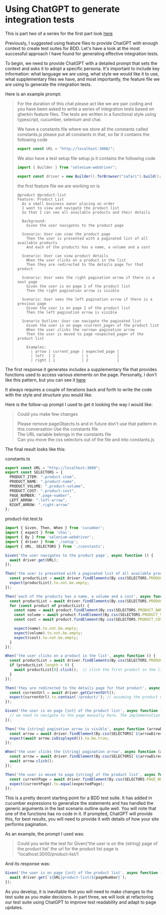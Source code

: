 # Using ChatGPT to generate integration tests

This is part two of a series for the first part look [here](BDD.part1.md)

Previously, I suggested using feature files to provide ChatGPT with enough context to create test suites for BDD. Let's have a look at the most successful approach I have found for generating effective integration tests.

To begin, we need to provide ChatGPT with a detailed prompt that sets the context and asks it to adopt a specific persona. It's important to include key information: what language we are using, what style we would like it to use, what supplementary files we have, and most importantly, the feature file we are using to generate the integration tests.

Here is an example prompt:

> For the duration of this chat please act like we are pair coding and you have been asked to write a series of integration tests based on gherkin feature files.  The tests are written in a functional style using typescript, cucumber, selenium and chai.
>
> We have a constants file where we store all the constants called constants.js please put all constants in that, so far it contains the following code
>
> ```typescript
> export const URL = "http://localhost:3000/";
> ```
>
> We also have a test setup file setup.js it contains the following code
>
> ```typescript
> import { Builder } from "selenium-webdriver";
>
> export const driver = new Builder().forBrowser("safari").build();
> ```
>
> the first feature file we are working on is
>
> ```gherkin
> @product @product-list
> Feature: Product List
>   As a small business owner placing an order
>   I want to view and navigate the product list
>   So that I can see all available products and their details
> 
>   Background:
>     Given the user navigates to the product page
> 
>   Scenario: User can view the product page
>     Then the user is presented with a paginated list of all available products
>     And each of the products has a name, a volume and a cost
> 
>   Scenario: User can view product details
>     When the user clicks on a product in the list
>     Then they are redirected to the details page for that product
> 
>   Scenario: User sees the right pagination arrow if there is a next page
>     Given the user is on page 1 of the product list
>     Then the right pagination arrow is visible
>
>   Scenario: User sees the left pagination arrow if there is a previous page
>     Given the user is on page 2 of the product list
>     Then the left pagination arrow is visible
>
>   Scenario Outline: User can navigate the paginated list
>     Given the user is on page <current_page> of the product list
>     When the user clicks the <arrow> pagination arrow
>     Then the user is moved to page <expected_page> of the product list
>
>     Examples:
>       | arrow | current_page | expected_page |
>       | left  | 2            | 1             |
>       | right | 1            | 2             |
>```
>

The first response it generates includes a supplementary file that provides functions used to access various elements on the page. Personally, I don't like this pattern, but you can see it [here](InitialResponse.md)

It always requires a couple of iterations back and forth to write the code with the style and structure you would like.

Here is the follow-up prompt I used to get it looking the way I would like:

> Could you make few changes
>
> Please remove pageObjects.ts and in future don't use that pattern in this conversation
> Use the constants file  
> The URL variable belongs in the constants file  
> Can you move the css selectors out of the file and into constants.js
>

The final result looks like this:

constants.ts

```typescript
export const URL = "http://localhost:3000";
export const SELECTORS = {
  PRODUCT_ITEM: ".product-item",
  PRODUCT_NAME: ".product-name",
  PRODUCT_VOLUME: ".product-volume",
  PRODUCT_COST: ".product-cost",
  PAGE_NUMBER: ".page-number",
  LEFT_ARROW: ".left-arrow",
  RIGHT_ARROW: ".right-arrow"
};

```

product-list.test.ts

```typescript
import { Given, Then, When } from 'cucumber';
import { expect } from 'chai';
import { By } from 'selenium-webdriver';
import { driver } from './setup';
import { URL, SELECTORS } from './constants';

Given('the user navigates to the product page', async function () {
  await driver.get(URL);
});

Then('the user is presented with a paginated list of all available products', async function () {
  const productList = await driver.findElements(By.css(SELECTORS.PRODUCT_ITEM));
  expect(productList).to.not.be.empty;
});

Then('each of the products has a name, a volume and a cost', async function () {
  const productList = await driver.findElements(By.css(SELECTORS.PRODUCT_ITEM));
  for (const product of productList) {
    const name = await product.findElement(By.css(SELECTORS.PRODUCT_NAME)).getText();
    const volume = await product.findElement(By.css(SELECTORS.PRODUCT_VOLUME)).getText();
    const cost = await product.findElement(By.css(SELECTORS.PRODUCT_COST)).getText();

    expect(name).to.not.be.empty;
    expect(volume).to.not.be.empty;
    expect(cost).to.not.be.empty;
  }
});

When('the user clicks on a product in the list', async function () {
  const productList = await driver.findElements(By.css(SELECTORS.PRODUCT_ITEM));
  if (productList.length > 0) {
    await productList[0].click();  // click the first product in the list
  }
});

Then('they are redirected to the details page for that product', async function () {
  const currentUrl = await driver.getCurrentUrl();
  expect(currentUrl).to.contain('/product/'); // assuming the product details page URL contains '/product/'
});

Given('the user is on page {int} of the product list', async function (pageNumber: string) {
  // we need to navigate to the page manually here. The implementation will depend on how your site's pagination works.
});

Then('the {string} pagination arrow is visible', async function (arrowDirection: string) {
  const arrow = await driver.findElement(By.css(SELECTORS[`${arrowDirection.toUpperCase()}_ARROW`]));
  expect(await arrow.isDisplayed()).to.be.true;
});

When('the user clicks the {string} pagination arrow', async function (arrowDirection: string) {
  const arrow = await driver.findElement(By.css(SELECTORS[`${arrowDirection.toUpperCase()}_ARROW`]));
  await arrow.click();
});

Then('the user is moved to page {string} of the product list', async function (expectedPage: string) {
  const currentPage = await driver.findElement(By.css(SELECTORS.PAGE_NUMBER)).getText();
  expect(currentPage).to.equal(expectedPage);
});

```

This is a pretty decent starting point for a BDD test suite. It has added in cucumber expressions to generalize the statements and has handled the generic arguments in the last scenario outline quite well. You will note that one of the functions has no code in it. If prompted, ChatGPT will provide this, for best results, you will need to provide it with details of how your site performs pagination.

As an example, the prompt I used was:

> Could you write the test for Given('the user is on the {string} page of the product list' the url for the product list page is "localhost:3000/product-list/1

And its response was:

```typescript
Given('the user is on page {int} of the product list', async function (pageNumber: number) {
  await driver.get(`${URL}product-list/${pageNumber}`);
});
```

As you develop, it is inevitable that you will need to make changes to the test suite as you make decisions. In part three, we will look at refactoring our test suite using ChatGPT to improve test readability and adapt to page updates.

